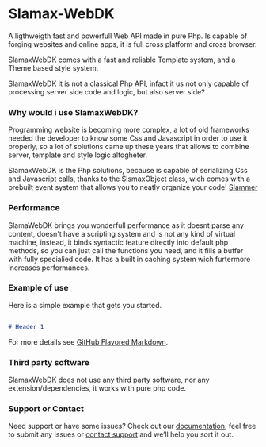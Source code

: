 # Slamax-WebDK

A ligthweigth fast and powerfull Web API made in pure Php. 
Is capable of forging websites and online apps, it is full cross platform and cross browser.

SlamaxWebDK comes with a fast and reliable Template system,
and a Theme based style system.

SlamaxWebDK it is not a classical Php API, infact
it us not only capable of processing server side code
and logic, but also server side?

### Why would i use SlamaxWebDK?

Programming website is becoming more complex, a lot
of old frameworks needed the developer to know
some Css and Javascript in order to use it properly,
so a lot of solutions came up these years
that allows to combine server, template and style
logic altogheter.

SlamaxWebDK is the Php solutions, because is capable of serializing
Css and Javascript calls, thanks to the SlsmaxObject class,
wich comes with a prebuilt event system that allows
you to neatly organize your code! [Slammer](https://my.com/)

### Performance

SlamaWebDK brings you wonderfull performance as it doesnt parse
any content, doesn't have a scripting system  and is not any kind of 
virtual machine, instead, it binds syntactic
feature directly into default php methods, so you can
just call the functions you need, and it fills
a buffer with fully specialied code.
It has a built in caching system wich furtermore 
increases performances.

### Example of use

Here is a simple example that gets you started.

```markdown

# Header 1


```

For more details see [GitHub Flavored Markdown](https://guides.github.com/features/mastering-markdown/).

### Third party software

SlamaxWebDK does not use any third party software,
nor any extension/dependencies, it works with
pure php code.

### Support or Contact

Need support or have some issues? Check out our [documentation](https://help.github.com/categories/github-pages-basics/), 
feel free to submit any issues or [contact support](https://github.com/contact) and we’ll help you sort it out.
